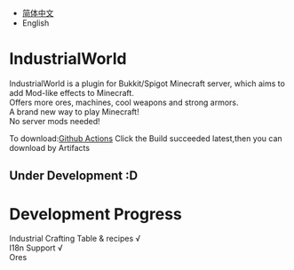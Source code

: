 * [简体中文][1]  
* English

# IndustrialWorld 

IndustrialWorld is a plugin for Bukkit/Spigot Minecraft server, which aims to add Mod-like effects to Minecraft.  
Offers more ores, machines, cool weapons and strong armors.  
A brand new way to play Minecraft!  
No server mods needed!  

To download:[Github Actions][2] Click the Build succeeded latest,then you can download by Artifacts

## Under Development :D  

# Development Progress  
Industrial Crafting Table & recipes √  
I18n Support √  
Ores  

[1]: https://github.com/czm23333/IndustrialWorld/
[2]: https://github.com/czm23333/IndustrialWorld/actions/
